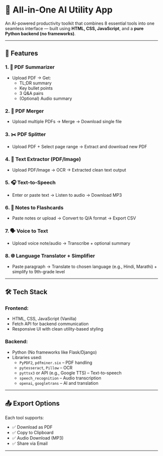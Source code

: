 # 🚀 All-in-One AI Utility App

An AI-powered productivity toolkit that combines 8 essential tools into one seamless interface — built using **HTML, CSS, JavaScript**, and a **pure Python backend (no frameworks)**.

---

## 🧩 Features

### 1. 📄 PDF Summarizer
- Upload PDF → Get:
  - TL;DR summary
  - Key bullet points
  - 3 Q&A pairs
  - (Optional) Audio summary

### 2. 🔗 PDF Merger
- Upload multiple PDFs → Merge → Download single file

### 3. ✂️ PDF Splitter
- Upload PDF + Select page range → Extract and download new PDF

### 4. 📝 Text Extractor (PDF/Image)
- Upload PDF/Image → OCR → Extracted clean text output

### 5. 🎧 Text-to-Speech
- Enter or paste text → Listen to audio → Download MP3

### 6. 🧠 Notes to Flashcards
- Paste notes or upload → Convert to Q/A format → Export CSV

### 7. 🗣 Voice to Text
- Upload voice note/audio → Transcribe + optional summary

### 8. 🌐 Language Translator + Simplifier
- Paste paragraph → Translate to chosen language (e.g., Hindi, Marathi) + simplify to 9th-grade level

---

## 🛠️ Tech Stack

### Frontend:
- HTML, CSS, JavaScript (Vanilla)
- Fetch API for backend communication
- Responsive UI with clean utility-based styling

### Backend:
- Python (No frameworks like Flask/Django)
- Libraries used:
  - `PyPDF2`, `pdfminer.six` – PDF handling
  - `pytesseract`, `Pillow` – OCR
  - `pyttsx3` or API (e.g., Google TTS) – Text-to-speech
  - `speech_recognition` – Audio transcription
  - `openai`, `googletrans` – AI and translation

---

## 📤 Export Options

Each tool supports:
- ✅ Download as PDF
- ✅ Copy to Clipboard
- ✅ Audio Download (MP3)
- ✅ Share via Email

---
